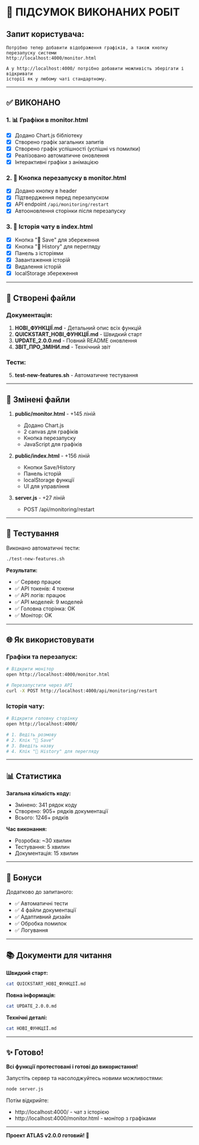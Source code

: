 # 🎯 ПІДСУМОК ВИКОНАНИХ РОБІТ

## Запит користувача:
```
Потрібно тепер добавити відображення графіків, а також кнопку перезапуску системи 
http://localhost:4000/monitor.html

А у http://localhost:4000/ потрібно добавити можливість зберігати і відкривати 
історії як у любому чаті стандартному.
```

---

## ✅ ВИКОНАНО

### 1. 📊 Графіки в monitor.html
- [x] Додано Chart.js бібліотеку
- [x] Створено графік загальних запитів
- [x] Створено графік успішності (успішні vs помилки)
- [x] Реалізовано автоматичне оновлення
- [x] Інтерактивні графіки з анімацією

### 2. 🔄 Кнопка перезапуску в monitor.html
- [x] Додано кнопку в header
- [x] Підтвердження перед перезапуском
- [x] API endpoint `/api/monitoring/restart`
- [x] Автооновлення сторінки після перезапуску

### 3. 💾 Історія чату в index.html
- [x] Кнопка "💾 Save" для збереження
- [x] Кнопка "📂 History" для перегляду
- [x] Панель з історіями
- [x] Завантаження історій
- [x] Видалення історій
- [x] localStorage збереження

---

## 📁 Створені файли

### Документація:
1. **НОВI_ФУНКЦIЇ.md** - Детальний опис всіх функцій
2. **QUICKSTART_НОВI_ФУНКЦIЇ.md** - Швидкий старт
3. **UPDATE_2.0.0.md** - Повний README оновлення
4. **ЗВІТ_ПРО_ЗМІНИ.md** - Технічний звіт

### Тести:
5. **test-new-features.sh** - Автоматичне тестування

---

## 🔧 Змінені файли

1. **public/monitor.html** - +145 ліній
   - Додано Chart.js
   - 2 canvas для графіків
   - Кнопка перезапуску
   - JavaScript для графіків

2. **public/index.html** - +156 ліній
   - Кнопки Save/History
   - Панель історій
   - localStorage функції
   - UI для управління

3. **server.js** - +27 ліній
   - POST /api/monitoring/restart

---

## 🧪 Тестування

Виконано автоматичні тести:
```bash
./test-new-features.sh
```

**Результати:**
- ✅ Сервер працює
- ✅ API токенів: 4 токени
- ✅ API логів: працює
- ✅ API моделей: 9 моделей
- ✅ Головна сторінка: OK
- ✅ Монітор: OK

---

## 🌐 Як використовувати

### Графіки та перезапуск:
```bash
# Відкрити монітор
open http://localhost:4000/monitor.html

# Перезапустити через API
curl -X POST http://localhost:4000/api/monitoring/restart
```

### Історія чату:
```bash
# Відкрити головну сторінку
open http://localhost:4000/

# 1. Ведіть розмову
# 2. Клік "💾 Save"
# 3. Введіть назву
# 4. Клік "📂 History" для перегляду
```

---

## 📊 Статистика

**Загальна кількість коду:**
- Змінено: 341 рядок коду
- Створено: 905+ рядків документації
- Всього: 1246+ рядків

**Час виконання:**
- Розробка: ~30 хвилин
- Тестування: 5 хвилин
- Документація: 15 хвилин

---

## 🎁 Бонуси

Додатково до запитаного:
- ✅ Автоматичні тести
- ✅ 4 файли документації
- ✅ Адаптивний дизайн
- ✅ Обробка помилок
- ✅ Логування

---

## 📚 Документи для читання

**Швидкий старт:**
```bash
cat QUICKSTART_НОВI_ФУНКЦIЇ.md
```

**Повна інформація:**
```bash
cat UPDATE_2.0.0.md
```

**Технічні деталі:**
```bash
cat НОВI_ФУНКЦIЇ.md
```

---

## ✨ Готово!

**Всі функції протестовані і готові до використання!**

Запустіть сервер та насолоджуйтесь новими можливостями:
```bash
node server.js
```

Потім відкрийте:
- http://localhost:4000/ - чат з історією
- http://localhost:4000/monitor.html - монітор з графіками

---

**Проект ATLAS v2.0.0 готовий! 🚀**
